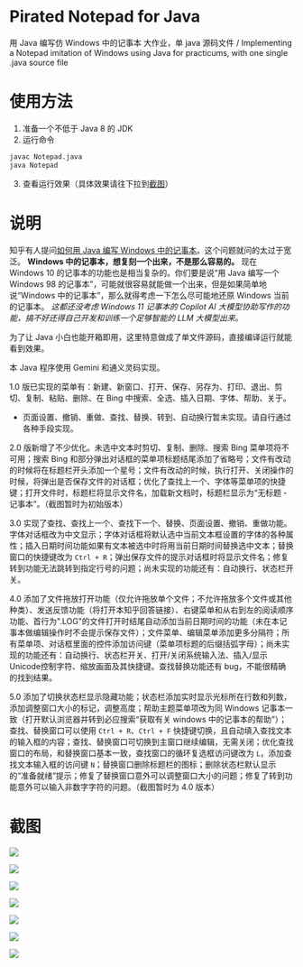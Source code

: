 # Pirated Notepad for Java
用 Java 编写仿 Windows 中的记事本 大作业，单 java 源码文件 / Implementing a Notepad imitation of Windows using Java for practicums, with one single .java source file

# 使用方法
1. 准备一个不低于 Java 8 的 JDK
2. 运行命令
```bash
javac Notepad.java
java Notepad
```

3. 查看运行效果（具体效果请往下拉到[截图](#截图)）

# 说明

知乎有人提问[如何用 Java 编写 Windows 中的记事本](https://www.zhihu.com/question/659364217/answer/3540757546)。这个问题就问的太过于宽泛。 **Windows 中的记事本，想复刻一个出来，不是那么容易的。** 现在 Windows 10 的记事本的功能也是相当复杂的。你们要是说“用 Java 编写一个 Windows 98 的记事本”，可能就很容易就能做一个出来，但是如果简单地说“Windows 中的记事本”，那么就得考虑一下怎么尽可能地还原 Windows 当前的记事本。 *这都还没考虑 Windows 11 记事本的 Copilot AI 大模型协助写作的功能，搞不好还得自己开发和训练一个足够智能的 LLM 大模型出来。*

为了让 Java 小白也能开箱即用，这里特意做成了单文件源码，直接编译运行就能看到效果。

本 Java 程序使用 Gemini 和通义灵码实现。

1.0 版已实现的菜单有：新建、新窗口、打开、保存、另存为、打印、退出、剪切、复制、粘贴、删除、在 Bing 中搜索、全选、插入日期、字体、帮助、关于。

* 页面设置、撤销、重做、查找、替换、转到、自动换行暂未实现。请自行通过各种手段实现。

2.0 版新增了不少优化。未选中文本时剪切、复制、删除、搜索 Bing 菜单项将不可用；搜索 Bing 和部分弹出对话框的菜单项标题结尾添加了省略号；文件有改动的时候将在标题栏开头添加一个星号；文件有改动的时候，执行打开、关闭操作的时候，将弹出是否保存文件的对话框；优化了查找上一个、字体等菜单项的快捷键；打开文件时，标题栏将显示文件名，加载新文档时，标题栏显示为“无标题 - 记事本”。（截图暂时为初始版本）

3.0 实现了查找、查找上一个、查找下一个、替换、页面设置、撤销、重做功能。字体对话框改为中文显示；字体对话框将默认选中当前文本框设置的字体的各种属性；插入日期时间功能如果有文本被选中时将用当前日期时间替换选中文本；替换窗口的快捷键改为 ```Ctrl + R```；弹出保存文件的提示对话框时将显示文件名；修复转到功能无法跳转到指定行号的问题；尚未实现的功能还有：自动换行、状态栏开关。

4.0 添加了文件拖放打开功能（仅允许拖放单个文件；不允许拖放多个文件或其他种类）、发送反馈功能（将打开本知乎回答链接）、右键菜单和从右到左的阅读顺序功能、首行为".LOG"的文件打开时结尾自动添加当前日期时间的功能（未在本记事本做编辑操作时不会提示保存文件）；文件菜单、编辑菜单添加更多分隔符；所有菜单项、对话框里面的控件添加访问键（菜单项标题的后缀括弧字母）；尚未实现的功能还有：自动换行、状态栏开关、打开/关闭系统输入法、插入/显示Unicode控制字符、缩放画面及其快捷键。查找替换功能还有 bug，不能很精确的找到结果。

5.0 添加了切换状态栏显示隐藏功能；状态栏添加实时显示光标所在行数和列数，添加调整窗口大小的标记，调整高度；帮助主题菜单项改为同 Windows 记事本一致（打开默认浏览器并转到必应搜索“获取有关 windows 中的记事本的帮助”）；查找、替换窗口可以使用 ```Ctrl + R```、```Ctrl + F``` 快捷键切换，且自动填入查找文本的输入框的内容；查找、替换窗口可切换到主窗口继续编辑，无需关闭；优化查找窗口的布局，和替换窗口基本一致，查找窗口的循环复选框访问键改为 ```L```，添加查找文本输入框的访问键 ```N```；替换窗口删除标题栏的图标；删除状态栏默认显示的“准备就绪”提示；修复了替换窗口意外可以调整窗口大小的问题；修复了转到功能意外可以输入非数字字符的问题。（截图暂时为 4.0 版本）

# 截图

![](https://picx.zhimg.com/v2-161d3dcde923b48bf2348fa38ae347e9_r.png)

![](https://picx.zhimg.com/v2-893e490a98c0ef943320b5379ff3f673_r.png)

![](https://pic1.zhimg.com/v2-9bebee89fe14bb99048b0a8c5edff751_r.png)

![](https://picx.zhimg.com/v2-6d3714049654ac31f680566851f8782f_r.png)

![](https://picx.zhimg.com/v2-fc0513267e08d6e7119ad189022504b4_r.png)

![](https://picx.zhimg.com/v2-2a095f2f778bd67448b1eaf9a0a3a24e_r.png)

![](https://picx.zhimg.com/v2-99a1a25dc63460aefe20a9a8c6e2848f_r.png)
